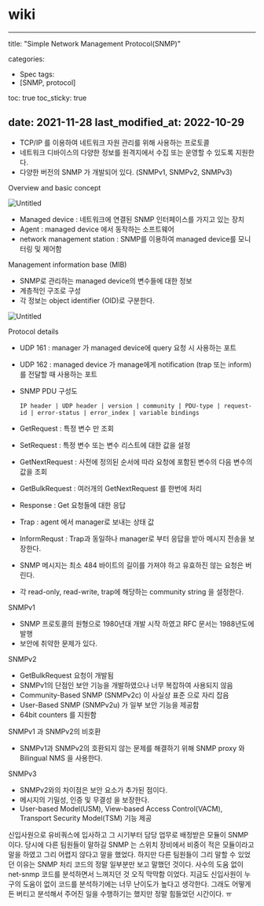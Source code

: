 # wiki

---
title:  "Simple Network Management Protocol(SNMP)"

categories:
  - Spec
tags:
  - [SNMP, protocol]

toc: true
toc_sticky: true
 
date: 2021-11-28
last_modified_at: 2022-10-29
---

- TCP/IP 를 이용하여 네트워크 자원 관리를 위해 사용하는 프로토콜
- 네트워크 디바이스의 다양한 정보를 원격지에서 수집 또는 운영할 수 있도록 지원한다.
- 다양한 버전의 SNMP 가 개발되어 있다. (SNMPv1, SNMPv2, SNMPv3)

Overview and basic concept

![Untitled](../ssets/img/SNMP_FLOW.png)

- Managed device : 네트워크에 연결된 SNMP 인터페이스를 가지고 있는 장치
- Agent : managed device 에서 동작하는 소프트웨어
- network management station : SNMP를 이용하여 managed device를 모니터링 및 제어함

Management information base (MIB)

- SNMP로 관리하는 managed device의 변수들에 대한 정보
- 계층적인 구조로 구성
- 각 정보는 object identifier (OID)로 구분한다.

![Untitled](../ssets/img/SNMP_MIB.png)

Protocol details

- UDP 161 : manager 가 managed device에 query 요청 시 사용하는 포트
- UDP 162 : managed device 가 manage에게 notification (trap 또는 inform) 를 전달할 때 사용하는 포트
- SNMP PDU 구성도
    
    `IP header | UDP header | version | community | PDU-type | request-id | error-status | error_index | variable bindings`
    
- GetRequest : 특정 변수 만 조회
- SetRequest : 특정 변수 또는 변수 리스트에 대한 값을 설정
- GetNextRequest : 사전에 정의된 순서에 따라 요청에 포함된 변수의 다음 변수의 값을 조회
- GetBulkRequest : 여러개의 GetNextRequest 를 한번에 처리
- Response : Get 요청들에 대한 응답
- Trap : agent 에서 manager로 보내는 상태 값
- InformRequst : Trap과 동일하나 manager로 부터 응답을 받아 메시지 전송을 보장한다.
- SNMP 메시지는 최소 484 바이트의 길이를 가져야 하고 유효하진 않는 요청은 버린다.
- 각 read-only,  read-write, trap에 해당하는 community string 을 설정한다.

SNMPv1

- SNMP 프로토콜의 원형으로 1980년대 개발 시작 하였고 RFC 문서는 1988년도에 발행
- 보안에 취약한 문제가 있다.

SNMPv2

- GetBulkRequest 요청이 개발됨
- SNMPv1의 단점인 보안 기능을 개발하였으나 너무 복잡하여 사용되지 않음
- Community-Based SNMP (SNMPv2c) 이 사실상 표준 으로 자리 잡음
- User-Based SNMP (SNMPv2u) 가 일부 보안 기능을 제공함
- 64bit counters 를 지원함

SNMPv1 과 SNMPv2의 비호환

- SNMPv1과 SNMPv2의 호환되지 않는 문제를 해결하기 위해 SNMP proxy 와 Bilingual NMS 을 사용한다.

SNMPv3

- SNMPv2와의 차이점은 보안 요소가 추가된 점이다.
- 메시지의 기밀성, 인증 및 무결성 을 보장한다.
- User-based Model(USM), View-based Access Control(VACM),  Transport Security Model(TSM) 기능 제공

신입사원으로 유비쿼스에 입사하고 그 시기부터 담당 업무로 배정받은 모듈이 SNMP 이다. 당시에 다른 팀원들이 말하길 SNMP 는 스위치 장비에서 비중이 적은 모듈이라고 말을 하였고 그리 어렵지 않다고 말을 했었다. 하지만 다른 팀원들이 그리 말할 수 있었던 이유는 SNMP 처리 코드의 정말 일부분만 보고 말했던 것이다. 사수의 도움 없이 net-snmp 코드를 분석하면서 느껴지던 것 오직 막막함 이었다. 지금도 신입사원이 누구의 도움이 없이 코드를 분석하기에는 너무 난이도가 높다고 생각한다. 그래도 어떻게든 버티고 분석해서 주어진 일을 수행하기는 했지만 정말 힘들었던 시간이다. ㅠ


